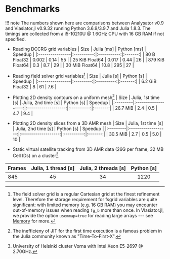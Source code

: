 # Benchmarks

!!! note
    The numbers shown here are comparisons between Analysator v0.9 and Vlasiator.jl v0.9.32 running Python 3.6.9/3.9.7 and Julia 1.8.3. The timings are collected from a i5-10210U @ 1.6GHz CPU with 16 GB RAM if not specified.

* Reading DCCRG grid variables
| Size            | Julia [ms] | Python [ms] | Speedup |
|:----------------|:----------:|:-----------:|:-------:|
| 80 B Float32    | 0.002      | 0.14        | 55      |
| 25 KiB Float64  | 0.017      | 0.44        | 26      |
| 879 KiB Float64 | 0.3        | 8.7         | 29      |
| 30 MiB Float64  | 10.8       | 295         | 27      |

[^1]: Vlasiator.jl can be even faster if there is no conversion from Float64 to Float32. See [Precision](log.md#precision).

* Reading field solver grid variables[^2]
| Size            | Julia [s] | Python [s] | Speedup |
|:----------------|:---------:|:----------:|:-------:|
| 6.2 GiB Float32 | 8         | 61         | 7.6     |

[^2]: The field solver grid is a regular Cartesian grid at the finest refinement level. Therefore the storage requirement for fsgrid variables are quite significant: with limited memory (e.g. 16 GB RAM) you may encounter out-of-memory issues when reading `fg_b` more than once. In Vlasiator.jl, we provide the option `usemmap=true` for reading large arrays --- see [Memory](log.md#memory) for more.

* Plotting 2D density contours on a uniform mesh[^3]
| Size     | Julia, 1st time [s] | Julia, 2nd time [s] | Python [s] | Speedup |
|:---------|:-------------------:|:-------------------:|:----------:|:-------:|
| 26.7 MiB | 2.4                 | 0.5                 | 4.7        | 9.4     |

* Plotting 2D density slices from a 3D AMR mesh
| Size     | Julia, 1st time [s] | Julia, 2nd time [s] | Python [s] | Speedup |
|:---------|:-------------------:|:-------------------:|:----------:|:-------:|
| 30.5 MiB | 2.7                 | 0.5                 | 5.0        | 10      |

[^3]: The inefficieny of JIT for the first time execution is a famous problem in the Julia community known as "Time-To-First-X".

* Static virtual satellite tracking from 3D AMR data (26G per frame, 32 MB Cell IDs) on a cluster[^4]

| Frames | Julia, 1 thread [s] | Julia, 2 threads [s] | Python [s] |
|:-------|:-------------------:|:--------------------:|:----------:|
| 845    | 45                  | 34                   | 1220       |

[^4]: University of Helsinki cluster Vorna with Intel Xeon E5-2697 @ 2.70GHz.